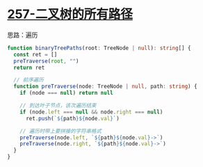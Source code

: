 # [257-二叉树的所有路径](https://leetcode-cn.com/problems/binary-tree-paths/)

思路：遍历

```ts
function binaryTreePaths(root: TreeNode | null): string[] {
  const ret = []
  preTraverse(root, "")
  return ret

  // 前序遍历
  function preTraverse(node: TreeNode | null, path: string) {
    if (node === null) return null

    // 到达叶子节点，该次遍历结束
    if (node.left === null && node.right === null)
      ret.push(`${path}${node.val}`)

    // 遍历时带上要拼接的字符串格式
    preTraverse(node.left, `${path}${node.val}->`)
    preTraverse(node.right, `${path}${node.val}->`)
  }
}
```
